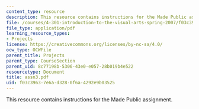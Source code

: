 ```yaml
---
content_type: resource
description: This resource contains instructions for the Made Public assignment.
file: /courses/4-301-introduction-to-the-visual-arts-spring-2007/f03c39637e6ad3280f6a4292e9b03525_assn3.pdf
file_type: application/pdf
learning_resource_types:
- Projects
license: https://creativecommons.org/licenses/by-nc-sa/4.0/
ocw_type: OCWFile
parent_title: Projects
parent_type: CourseSection
parent_uid: 8c77198b-5306-43e0-e057-28b019b4e522
resourcetype: Document
title: assn3.pdf
uid: f03c3963-7e6a-d328-0f6a-4292e9b03525
---
```

This resource contains instructions for the Made Public assignment.